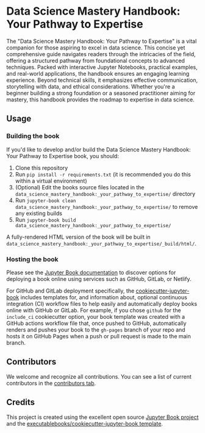 # Data Science Mastery Handbook: Your Pathway to Expertise

The "Data Science Mastery Handbook: Your Pathway to Expertise" is a vital companion for those aspiring to excel in data science. This concise yet comprehensive guide navigates readers through the intricacies of the field, offering a structured pathway from foundational concepts to advanced techniques. Packed with interactive Jupyter Notebooks, practical examples, and real-world applications, the handbook ensures an engaging learning experience. Beyond technical skills, it emphasizes effective communication, storytelling with data, and ethical considerations. Whether you're a beginner building a strong foundation or a seasoned practitioner aiming for mastery, this handbook provides the roadmap to expertise in data science.

## Usage

### Building the book

If you'd like to develop and/or build the Data Science Mastery Handbook: Your Pathway to Expertise book, you should:

1. Clone this repository
2. Run `pip install -r requirements.txt` (it is recommended you do this within a virtual environment)
3. (Optional) Edit the books source files located in the `data_science_mastery_handbook:_your_pathway_to_expertise/` directory
4. Run `jupyter-book clean data_science_mastery_handbook:_your_pathway_to_expertise/` to remove any existing builds
5. Run `jupyter-book build data_science_mastery_handbook:_your_pathway_to_expertise/`

A fully-rendered HTML version of the book will be built in `data_science_mastery_handbook:_your_pathway_to_expertise/_build/html/`.

### Hosting the book

Please see the [Jupyter Book documentation](https://jupyterbook.org/publish/web.html) to discover options for deploying a book online using services such as GitHub, GitLab, or Netlify.

For GitHub and GitLab deployment specifically, the [cookiecutter-jupyter-book](https://github.com/executablebooks/cookiecutter-jupyter-book) includes templates for, and information about, optional continuous integration (CI) workflow files to help easily and automatically deploy books online with GitHub or GitLab. For example, if you chose `github` for the `include_ci` cookiecutter option, your book template was created with a GitHub actions workflow file that, once pushed to GitHub, automatically renders and pushes your book to the `gh-pages` branch of your repo and hosts it on GitHub Pages when a push or pull request is made to the main branch.

## Contributors

We welcome and recognize all contributions. You can see a list of current contributors in the [contributors tab](https://github.com/shravankumar147/data_science_mastery_handbook:_your_pathway_to_expertise/graphs/contributors).

## Credits

This project is created using the excellent open source [Jupyter Book project](https://jupyterbook.org/) and the [executablebooks/cookiecutter-jupyter-book template](https://github.com/executablebooks/cookiecutter-jupyter-book).

